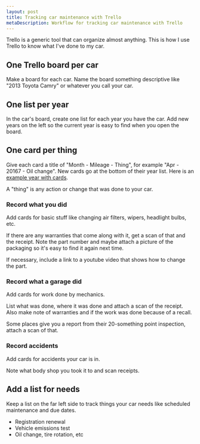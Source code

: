 ```yaml
---
layout: post
title: Tracking car maintenance with Trello
metaDescription: Workflow for tracking car maintenance with Trello
---
```


Trello is a generic tool that can organize almost anything. This is how I use Trello to know what I've done to my car.

## One Trello board per car

Make a board for each car. Name the board something descriptive like "2013 Toyota Camry" or whatever you call your car.

## One list per year

In the car's board, create one list for each year you have the car. Add new years on the left so the current year is easy to find when you open the board.

## One card per thing

Give each card a title of "Month - Mileage - Thing", for example "Apr - 20167 - Oil change". New cards go at the bottom of their year list. Here is an [example year with cards](/images/trello-car-maintenance/year-list.png).

A "thing" is any action or change that was done to your car.

### Record what you did

Add cards for basic stuff like changing air filters, wipers, headlight bulbs, etc.

If there are any warranties that come along with it, get a scan of that and the receipt. Note the part number and maybe attach a picture of the packaging so it's easy to find it again next time.

If necessary, include a link to a youtube video that shows how to change the part.

### Record what a garage did

Add cards for work done by mechanics.

List what was done, where it was done and attach a scan of the receipt. Also make note of warranties and if the work was done because of a recall.

Some places give you a report from their 20-something point inspection, attach a scan of that.

### Record accidents

Add cards for accidents your car is in.

Note what body shop you took it to and scan receipts.

## Add a list for needs

Keep a list on the far left side to track things your car needs like scheduled maintenance and due dates.

- Registration renewal
- Vehicle emissions test
- Oil change, tire rotation, etc
